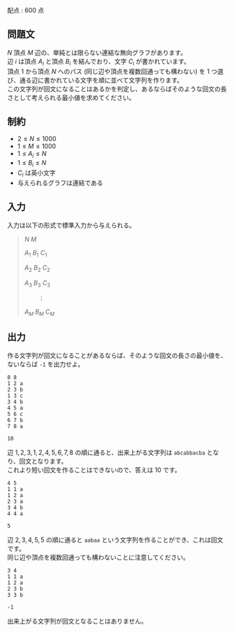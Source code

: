 配点 : $600$ 点

## 問題文

$N$ 頂点 $M$ 辺の、単純とは限らない連結な無向グラフがあります。<br>
辺 $i$ は頂点 $A_i$ と頂点 $B_i$ を結んでおり、文字 $C_i$ が書かれています。<br>
頂点 $1$ から頂点 $N$ へのパス (同じ辺や頂点を複数回通っても構わない) を $1$ つ選び、通る辺に書かれている文字を順に並べて文字列を作ります。<br>
この文字列が回文になることはあるかを判定し、あるならばそのような回文の長さとして考えられる最小値を求めてください。  

## 制約

- $2 \le N \le 1000$
- $1 \le M \le 1000$
- $1 \le A_i \le N$
- $1 \le B_i \le N$
- $C_i$ は英小文字
- 与えられるグラフは連結である

## 入力

入力は以下の形式で標準入力から与えられる。

> $N$ $M$
> 
> $A_1$ $B_1$ $C_1$
> 
> $A_2$ $B_2$ $C_2$
> 
> $A_3$ $B_3$ $C_3$
> 
> $\hspace{25pt} \vdots$
> 
> $A_M$ $B_M$ $C_M$

## 出力

作る文字列が回文になることがあるならば、そのような回文の長さの最小値を、ないならば `-1` を出力せよ。  

```input1
8 8
1 2 a
2 3 b
1 3 c
3 4 b
4 5 a
5 6 c
6 7 b
7 8 a
```

```output1
10
```

辺 $1, 2, 3, 1, 2, 4, 5, 6, 7, 8$ の順に通ると、出来上がる文字列は `abcabbacba` となり、回文となります。<br>
これより短い回文を作ることはできないので、答えは $10$ です。  

```input2
4 5
1 1 a
1 2 a
2 3 a
3 4 b
4 4 a
```

```output2
5
```

辺 $2, 3, 4, 5, 5$ の順に通ると `aabaa` という文字列を作ることができ、これは回文です。<br>
同じ辺や頂点を複数回通っても構わないことに注意してください。  

```input3
3 4
1 1 a
1 2 a
2 3 b
3 3 b
```

```output3
-1
```

出来上がる文字列が回文となることはありません。